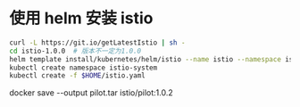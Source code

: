 # 使用 helm 安装 istio

```sh
curl -L https://git.io/getLatestIstio | sh -
cd istio-1.0.0  # 版本不一定为1.0.0
helm template install/kubernetes/helm/istio --name istio --namespace istio-system > $HOME/istio.yaml
kubectl create namespace istio-system
kubectl create -f $HOME/istio.yaml
```
docker save --output pilot.tar istio/pilot:1.0.2
